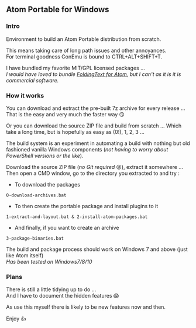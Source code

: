 ## Atom Portable for Windows
### Intro
Environment to build an Atom Portable distribution from scratch.

This means taking care of long path issues and other annoyances.  
For terminal goodness ConEmu is bound to CTRL+ALT+SHIFT+T.

I have bundled my favorite MIT/GPL licensed packages ...  
*I would have loved to bundle [FoldingText for Atom](https://atom.io/packages/foldingtext-for-atom), but I can't as it is it is commercial software.*

### How it works
You can download and extract the pre-built 7z archive for every release ...  
That is the easy and very much the faster way :smirk:

Or you can download the source ZIP file and build from scratch ...
Which take a long time, but is hopefully as easy as (0!), 1, 2, 3 ...

The build system is an experiment in automating a build with nothing but old fashioned vanilla Windows components (*not having to worry about PowerShell versions or the like*).

Download the source ZIP file (*no Git required* :stuck_out_tongue_winking_eye:), extract it somewhere ...  
Then open a CMD window, go to the directory you extracted to and try :

- To download the packages   
```
0-download-archives.bat
```
- To then create the portable package and install plugins to it  
```
1-extract-and-layout.bat & 2-install-atom-packages.bat
```
- And finally, if you want to create an archive  
```
3-package-binaries.bat
```

The build and package process should work on Windows 7 and above (just like Atom itself)  
*Has been tested on Windows7/8/10*

### Plans

There is still a little tidying up to do ...  
And I have to document the hidden features :scream:  

As use this myself there is likely to be new features now and then.

Enjoy :thumbsup:
